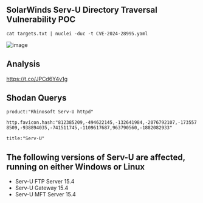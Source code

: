## SolarWinds Serv-U Directory Traversal Vulnerability POC

```
cat targets.txt | nuclei -duc -t CVE-2024-28995.yaml 
```

![image](https://github.com/karkis3c/cves/assets/155802810/8d660d33-9132-49e9-aa51-108aab4d63f1)

## Analysis 
https://t.co/JPCd6Y4v1g

## Shodan Querys

```product:"Rhinosoft Serv-U httpd"```


```http.favicon.hash:"812385209,-494622145,-132641984,-2076792107,-1735578509,-938894035,-741511745,-1109617687,963790560,-1882082933"```

```title:"Serv-U"```

## The following versions of Serv-U are affected, running on either Windows or Linux

- Serv-U FTP Server 15.4
- Serv-U Gateway 15.4
- Serv-U MFT Server 15.4

